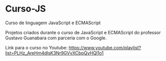 # Curso-JS
Curso de linguagem JavaScript e ECMAScript

Projetos criados durante o curso de JavaScript e ECMAScript do professor Gustavo Guanabara com parceria com o Google.

Link para o curso no Youtube: https://www.youtube.com/playlist?list=PLHz_AreHm4dlsK3Nr9GVvXCbpQyHQl1o1
